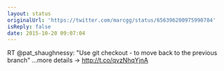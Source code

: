 ```yaml
---
layout: status
originalUrl: 'https://twitter.com/marcgg/status/656396200975990784'
isReply: false
date: 2015-10-20 09:07:04
---
```


RT @pat_shaughnessy: "Use git checkout - to move back to the previous branch" ...more details -&gt; http://t.co/qvzNhqYjnA
